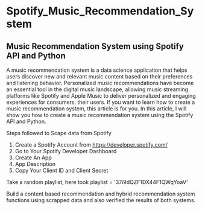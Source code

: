 # Spotify_Music_Recommendation_System
Music Recommendation System using Spotify API and Python
----------------------------------------------------------
A music recommendation system is a data science application that helps users discover new and relevant music content based on their preferences and listening behavior. Personalized music recommendations have become an essential tool in the digital music landscape, allowing music streaming platforms like Spotify and Apple Music to deliver personalized and engaging experiences for consumers. their users. If you want to learn how to create a music recommendation system, this article is for you. In this article, I will show you how to create a music recommendation system using the Spotify API and Python.

Steps followed to Scape data from Spotify
  1. Create a Spotify Account from https://developer.spotify.com/ 
  2. Go to Your Spotify Developer Dashboard
  3. Create An App
  4. App Description
  5. Copy Your Client ID and Client Secret

Take a random playlist, here took playlist = '37i9dQZF1DX44F1QWqYoaV'

Build a content based recommendation and hybrid recommendation system functions using scrapped data and also verified the results of both systems.


